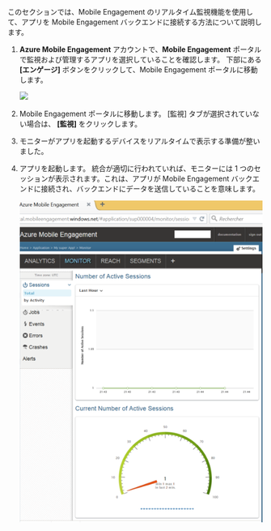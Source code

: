 このセクションでは、Mobile Engagement のリアルタイム監視機能を使用して、アプリを Mobile Engagement バックエンドに接続する方法について説明します。 

1. **Azure Mobile Engagement** アカウントで、**Mobile Engagement** ポータルで監視および管理するアプリを選択していることを確認します。 下部にある **[エンゲージ]** ボタンをクリックして、Mobile Engagement ポータルに移動します。 
   
     ![](./media/mobile-engagement-create-app-in-portal-new/engage-button.png)
2. Mobile Engagement ポータルに移動します。 [監視] タブが選択されていない場合は、 **[監視]** をクリックします。
3. モニターがアプリを起動するデバイスをリアルタイムで表示する準備が整いました。
4. アプリを起動します。 統合が適切に行われていれば、モニターには 1 つのセッションが表示されます。これは、アプリが Mobile Engagement バックエンドに接続され、バックエンドにデータを送信していることを意味します。  
   
     ![](./media/mobile-engagement-connect-app-with-monitor/monitor.png)

